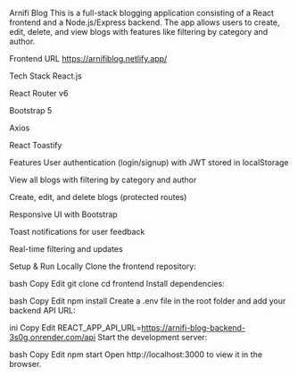 Arnifi Blog
This is a full-stack blogging application consisting of a React frontend and a Node.js/Express backend. The app allows users to create, edit, delete, and view blogs with features like filtering by category and author.

Frontend
URL
https://arnifiblog.netlify.app/

Tech Stack
React.js

React Router v6

Bootstrap 5

Axios

React Toastify

Features
User authentication (login/signup) with JWT stored in localStorage

View all blogs with filtering by category and author

Create, edit, and delete blogs (protected routes)

Responsive UI with Bootstrap

Toast notifications for user feedback

Real-time filtering and updates

Setup & Run Locally
Clone the frontend repository:

bash
Copy
Edit
git clone <frontend-repo-url>
cd frontend
Install dependencies:

bash
Copy
Edit
npm install
Create a .env file in the root folder and add your backend API URL:

ini
Copy
Edit
REACT_APP_API_URL=https://arnifi-blog-backend-3s0g.onrender.com/api
Start the development server:

bash
Copy
Edit
npm start
Open http://localhost:3000 to view it in the browser.

